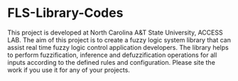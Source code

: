 # FLS-Library-Codes
This project is developed at North Carolina A&T State University, ACCESS LAB. The aim of this project is to create a fuzzy logic system library that can assist real time fuzzy logic control application developers.
The library helps to perform fuzzification, inference and defuzzification operations for all inputs according to the defined rules and 
configuration. Please site the work if you use it for any of your projects.
